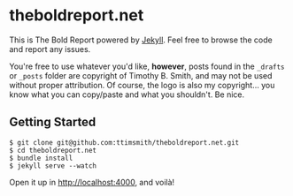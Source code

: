 # theboldreport.net

This is The Bold Report powered by [Jekyll](http://jekyllrb.com/). Feel free to browse the code and report any issues.

You're free to use whatever you'd like, **however**, posts found in the `_drafts` or `_posts` folder are copyright of Timothy B. Smith, and may not be used without proper attribution. Of course, the logo is also my copyright… you know what you can copy/paste and what you shouldn't. Be nice.

## Getting Started

    $ git clone git@github.com:ttimsmith/theboldreport.net.git
    $ cd theboldreport.net
    $ bundle install
    $ jekyll serve --watch

Open it up in <http://localhost:4000>, and voilà!
